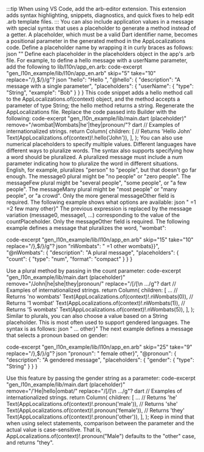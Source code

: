 :::tip
When using VS Code, add the arb-editor extension.
This extension adds syntax highlighting, snippets, 
diagnostics, and quick fixes to help edit .arb template files.
:::
You can also include application values in a message with
special syntax that uses a placeholder to generate a method
instead of a getter.
A placeholder, which must be a valid Dart identifier name,
becomes a positional parameter in the generated method in the
AppLocalizations code. Define a placeholder name by wrapping
it in curly braces as follows:
json
""
Define each placeholder in the placeholders object
in the app's .arb file. For example,
to define a hello message with a userName parameter,
add the following to lib/l10n/app_en.arb:
code-excerpt "gen_l10n_example/lib/l10n/app_en.arb" skip="5" take="10" replace="/},$/}/g"?
json
"hello": "Hello ",
"@hello": {
  "description": "A message with a single parameter",
  "placeholders": {
    "userName": {
      "type": "String",
      "example": "Bob"
    }
  }
}
This code snippet adds a hello method call to
the AppLocalizations.of(context) object,
and the method accepts a parameter of type String;
the hello method returns a string.
Regenerate the AppLocalizations file.
Replace the code passed into Builder with the following:
code-excerpt "gen_l10n_example/lib/main.dart (placeholder)" remove="/wombat|Wombats|he'|they|pronoun/"?
dart
// Examples of internationalized strings.
return Column(
  children: <Widget>[
    // Returns 'Hello John'
    Text(AppLocalizations.of(context)!.hello('John')),
  ],
);
You can also use numerical placeholders to specify multiple values.
Different languages have different ways to pluralize words.
The syntax also supports specifying how a word should be pluralized.
A pluralized message must include a num parameter indicating
how to pluralize the word in different situations.
English, for example, pluralizes "person" to "people",
but that doesn't go far enough.
The message0 plural might be "no people" or "zero people".
The messageFew plural might be
"several people", "some people", or "a few people". 
The messageMany plural might
be  "most people" or "many people", or "a crowd". 
Only the more general messageOther field is required.
The following example shows what options are available:
json
" =1 =2 few many other}"
The previous expression is replaced by the message variation
(message0, message1, ...) corresponding to the value
of the countPlaceholder.
Only the messageOther field is required.
The following example defines a message that pluralizes
the word, "wombat":

code-excerpt "gen_l10n_example/lib/l10n/app_en.arb" skip="15" take="10" replace="/},$/}/g"?
json
"nWombats": " =1 other wombats}}",
"@nWombats": {
  "description": "A plural message",
  "placeholders": {
    "count": {
      "type": "num",
      "format": "compact"
    }
  }
}

Use a plural method by passing in the count parameter:
code-excerpt "gen_l10n_example/lib/main.dart (placeholder)" remove="/John|he|she|they|pronoun/" replace="/\[/[\n    .../g"?
dart
// Examples of internationalized strings.
return Column(
  children: <Widget>[
    ...
    // Returns 'no wombats'
    Text(AppLocalizations.of(context)!.nWombats(0)),
    // Returns '1 wombat'
    Text(AppLocalizations.of(context)!.nWombats(1)),
    // Returns '5 wombats'
    Text(AppLocalizations.of(context)!.nWombats(5)),
  ],
);
Similar to plurals,
you can also choose a value based on a String placeholder.
This is most often used to support gendered languages.
The syntax is as follows:
json
" ... other}"
The next example defines a message that
selects a pronoun based on gender:

code-excerpt "gen_l10n_example/lib/l10n/app_en.arb" skip="25" take="9" replace="/},$/}/g"?
json
"pronoun": " female other}",
"@pronoun": {
  "description": "A gendered message",
  "placeholders": {
    "gender": {
      "type": "String"
    }
  }
}

Use this feature by
passing the gender string as a parameter:
code-excerpt "gen_l10n_example/lib/main.dart (placeholder)" remove="/'He|hello|ombat/" replace="/\[/[\n    .../g"?
dart
// Examples of internationalized strings.
return Column(
  children: <Widget>[
    ...
    // Returns 'he'
    Text(AppLocalizations.of(context)!.pronoun('male')),
    // Returns 'she'
    Text(AppLocalizations.of(context)!.pronoun('female')),
    // Returns 'they'
    Text(AppLocalizations.of(context)!.pronoun('other')),
  ],
);
Keep in mind that when using select statements,
comparison between the parameter and the actual
value is case-sensitive.
That is, AppLocalizations.of(context)!.pronoun("Male")
defaults to the "other" case, and returns "they".
